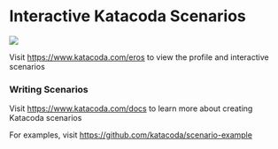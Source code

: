 # Interactive Katacoda Scenarios

[![](http://shields.katacoda.com/katacoda/eros/count.svg)](https://www.katacoda.com/eros "Get your profile on Katacoda.com")

Visit https://www.katacoda.com/eros to view the profile and interactive scenarios

### Writing Scenarios
Visit https://www.katacoda.com/docs to learn more about creating Katacoda scenarios

For examples, visit https://github.com/katacoda/scenario-example
